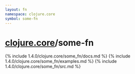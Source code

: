 ```yaml
---
layout: fn
namespace: clojure.core
symbol: some-fn
---
```


# [clojure.core](../)/some-fn

{% include 1.4.0/clojure.core/some_fn/docs.md %}
{% include 1.4.0/clojure.core/some_fn/examples.md %}
{% include 1.4.0/clojure.core/some_fn/src.md %}


